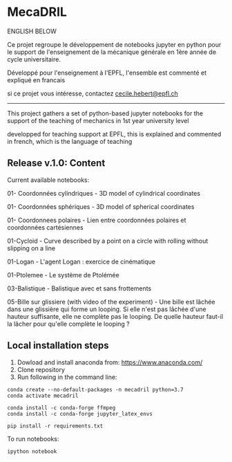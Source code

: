 # MecaDRIL
 
ENGLISH BELOW

Ce projet regroupe le développement de notebooks jupyter en python pour
le support de l'enseignement de la mécanique générale en 1ère année de
cycle universitaire.

Développé pour l'enseignement à l'EPFL, l'ensemble est commenté et
expliqué en francais

si ce projet vous intéresse, contactez cecile.hebert@epfl.ch

********************************

This project gathers a set of python-based jupyter notebooks for the
support of the teaching of mechanics in 1st year university level

developped for teaching support at EPFL, this is explained and commented
in french, which is the language of teaching


## Release v.1.0: Content 

Current available notebooks: 

01- Coordonnées cylindriques - 3D model of cylindrical coordinates

01- Coordonnées sphériques  - 3D model of spherical coordinates

01- Coordonnees polaires - Lien entre coordonnées polaires et coordonnées cartésiennes

01-Cycloid -  Curve described by a point on a circle with rolling without slipping on a line 

01-Logan - L'agent Logan : exercice de cinématique

01-Ptolemee - Le système de Ptolémée

03-Balistique - Balistique avec et sans frottements

05-Bille sur glissiere (with video of the experiment) - Une bille est lâchée dans une glissière qui forme un looping. Si elle n'est pas lâchée d'une hauteur suffisante, elle ne complète pas le looping. De quelle hauteur faut-il la lâcher pour qu'elle complète le looping ?


## Local installation steps 

1. Dowload and install anaconda from: https://www.anaconda.com/
2. Clone repository
3. Run following in the command line: 

```
conda create --no-default-packages -n mecadril python=3.7
conda activate mecadril

conda install -c conda-forge ffmpeg
conda install -c conda-forge jupyter_latex_envs 

pip install -r requirements.txt

```

To run notebooks: 

```
ipython notebook
```

